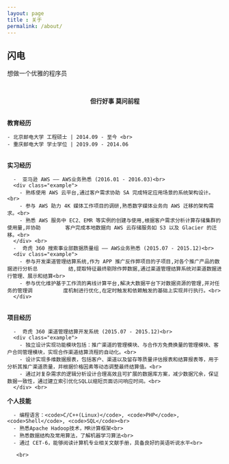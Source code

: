 ```yaml
---
layout: page
title : 关于
permalink: /about/
---
```


<h2>闪电</h2>
<p>想做一个优雅的程序员</p><br>
<center><p><strong><span class="manual">但行好事 莫问前程</span></strong></p></center><br>
<div class="manual-post">
  <div class="manual manual-title"><strong>教育经历</strong></div>

  <p> <div  class="manual-content">

    - 北京邮电大学 工程硕士 | 2014.09 - 至今 <br>
    - 重庆邮电大学 学士学位 | 2019.09 - 2014.06

  </div>
   </p>

</div>
<br>
<div class="manual-post">
  <div class="manual manual-title">
  <strong>实习经历</strong>
  </div>
<p>  <div class="manual-content">

      -  亚马逊 AWS —— AWS业务熟悉 (2016.01 - 2016.03)<br>
      <div class="example">
        - 熟练使用 AWS 云平台,通过客户需求协助 SA 完成特定应用场景的系统架构设计。<br>
        - 参与 AWS 助力 4K 媒体工作项目的调研,熟悉数字媒体业务向 AWS 迁移的架构需求。<br>
        - 熟悉 AWS 服务中 EC2、EMR 等实例的创建与使用,根据客户需求分析计算存储集群的使用量,并协助        客户完成本地数据向 AWS 云存储服务如 S3 以及 Glacier 的迁移。<br>
      </div> <br>
      -  奇虎 360 搜索事业部数据质量组 —— AWS业务熟悉 (2015.07 - 2015.12)<br>
      <div class="example">
        - 参与开发渠道管理结算系统,作为 APP 推广反作弊项目的子项目,对各个推广产品的数据进行分析总          结,提取特征最终剔除作弊数据,通过渠道管理结算系统对渠道数据进行管理、展示和结算<br>
        - 参与优化维护基于工作流的离线计算平台,解决大数据平台下对数据资源的管理,并对任务的管理调          度机制进行优化,在定时触发和依赖触发的基础上实现并行执行。<br>
      </div>
  </div>
</p>
</div>
<br>
<div class="manual-post">
  <div class="manual manual-title">
  <strong>项目经历</strong>
  </div>
<p>  <div class="manual-content">

      -  奇虎 360 渠道管理结算开发系统 (2015.07 - 2015.12)<br>
      <div class="example">
        - 独立设计实现功能模块包括：推广渠道的管理模块、与合作方免费换量的管理模块、客户合同管理模块，实现合作渠道结算流程的自动化。<br>
        - 设计实现多维数据报表，包括客户、渠道以及留存等质量评估报表和结算报表等，用于分析其推广渠道质量，并根据价格因素等动态调整最终结算值。<br>
        - 通过对复杂需求的逻辑分析设计合理高效且可扩展的数据库方案，减少数据冗余，保证数据一致性，通过建立索引优化SQL以缩短页面访问响应时间。<br>
      </div> <br>

  </div>
</p>
</div>

<div class="manual-post">
  <div class="manual manual-title">
  <strong>个人技能</strong>
  </div>
<p>  <div class="manual-content">

      - 编程语言：<code>C/C++(Linux)</code>, <code>PHP</code>, <code>Shell</code>, <code>SQL</code><br>
      - 熟悉Apache Hadoop技术，MR计算框架<br>
      - 熟悉数据结构及常用算法，了解机器学习算法<br>
      - 通过 CET-6，能够阅读计算机专业相关文献手册，具备良好的英语听说水平<br>

       <br>

  </div>
</p>
</div>
